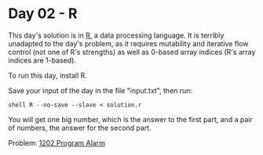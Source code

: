 # Day 02 - R

This day's solution is in [R][1], a data processing language. It is terribly
unadapted to the day's problem, as it requires mutability and iterative flow
control (not one of R's strengths) as well as 0-based array indices (R's array
indices are 1-based).

To run this day, install R.

Save your input of the day in the file "input.txt", then run:

``shell
R --no-save --slave < solution.r
``

You will get one big number, which is the answer to the first part, and a pair
of numbers, the answer for the second part.


[1]: https://en.wikipedia.org/wiki/R_(programming_language)

Problem: [1202 Program Alarm](https://adventofcode.com/2019/day/2)
